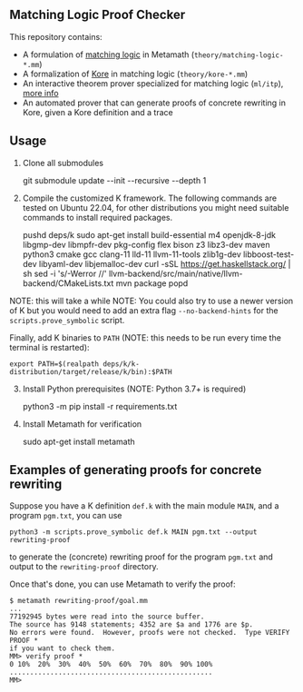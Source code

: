 Matching Logic Proof Checker
----------------------------

This repository contains:

-   A formulation of [matching logic](http://www.matching-logic.org/) in Metamath
    (`theory/matching-logic-*.mm`)
-   A formalization of [Kore](https://github.com/kframework/kore) in matching logic (`theory/kore-*.mm`)
-   An interactive theorem prover specialized for matching logic (`ml/itp`), [more info](ml/itp)
-   An automated prover that can generate proofs of concrete rewriting in Kore,
    given a Kore definition and a trace

## Usage

1. Clone all submodules

    git submodule update --init --recursive --depth 1

2. Compile the customized K framework. The following commands are tested on Ubuntu 22.04, for other distributions you might need suitable commands to install required packages.

    pushd deps/k
    sudo apt-get install build-essential m4 openjdk-8-jdk libgmp-dev libmpfr-dev pkg-config flex bison z3 libz3-dev maven python3 cmake gcc clang-11 lld-11 llvm-11-tools zlib1g-dev libboost-test-dev libyaml-dev libjemalloc-dev
    curl -sSL https://get.haskellstack.org/ | sh
    sed -i 's/-Werror //' llvm-backend/src/main/native/llvm-backend/CMakeLists.txt
    mvn package
    popd

NOTE: this will take a while
NOTE: You could also try to use a newer version of K but you would need to add an extra
flag `--no-backend-hints` for the `scripts.prove_symbolic` script.

Finally, add K binaries to `PATH` (NOTE: this needs to be run every time the terminal is restarted):

    export PATH=$(realpath deps/k/k-distribution/target/release/k/bin):$PATH

3. Install Python prerequisites (NOTE: Python 3.7+ is required)

    python3 -m pip install -r requirements.txt

4. Install Metamath for verification

    sudo apt-get install metamath

## Examples of generating proofs for concrete rewriting

Suppose you have a K definition `def.k` with the main module `MAIN`, and a
program `pgm.txt`, you can use

    python3 -m scripts.prove_symbolic def.k MAIN pgm.txt --output rewriting-proof

to generate the (concrete) rewriting proof for the program `pgm.txt` and output
to the `rewriting-proof` directory.

Once that's done, you can use Metamath to verify the proof:

    $ metamath rewriting-proof/goal.mm
    ...
    77192945 bytes were read into the source buffer.
    The source has 9148 statements; 4352 are $a and 1776 are $p.
    No errors were found.  However, proofs were not checked.  Type VERIFY PROOF *
    if you want to check them.
    MM> verify proof *
    0 10%  20%  30%  40%  50%  60%  70%  80%  90% 100%
    ..................................................
    MM>
